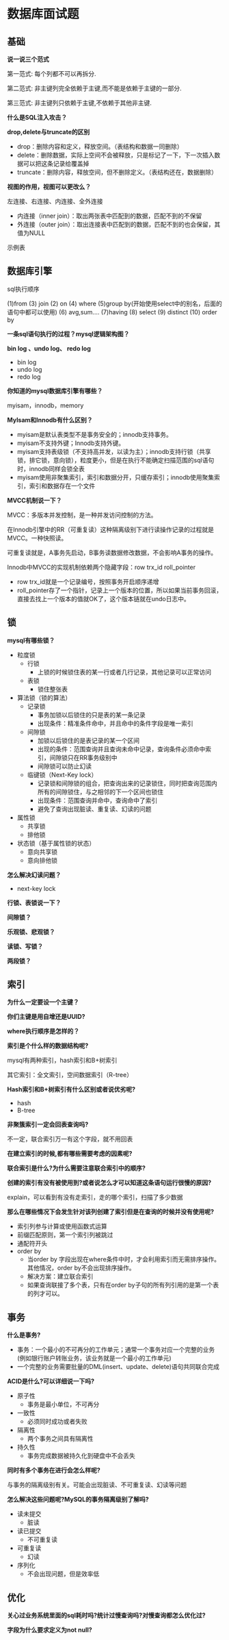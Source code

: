 # 数据库面试题

## 基础

**说一说三个范式**

第一范式: 每个列都不可以再拆分. 

第二范式: 非主键列完全依赖于主键,而不能是依赖于主键的一部分.

 第三范式: 非主键列只依赖于主键,不依赖于其他非主键.

**什么是SQL注入攻击？**

**drop,delete与truncate的区别**

+ drop：删除内容和定义，释放空间。（表结构和数据一同删除）
+ delete：删除数据，实际上空间不会被释放，只是标记了一下，下一次插入数据可以把这条记录给覆盖掉
+ truncate：删除内容，释放空间，但不删除定义。（表结构还在，数据删除）

**视图的作用，视图可以更改么？**

左连接、右连接、内连接、全外连接

- 内连接（inner join）：取出两张表中匹配到的数据，匹配不到的不保留
- 外连接（outer join）：取出连接表中匹配到的数据，匹配不到的也会保留，其值为NULL

示例表

## 数据库引擎

sql执行顺序

(1)from 
(3) join 
(2) on 
(4) where 
(5)group by(开始使用select中的别名，后面的语句中都可以使用)
(6) avg,sum.... 
(7)having 
(8) select 
(9) distinct 
(10) order by 

**一条sql语句执行的过程？mysql逻辑架构图？**

**bin log 、undo log、 redo log**

+ bin log
+ undo log
+ redo log

**你知道的mysql数据库引擎有哪些？**

myisam，innodb，memory

**MyIsam和Innodb有什么区别？**

+ myisam是默认表类型不是事务安全的；innodb支持事务。
+ myisam不支持外键；Innodb支持外键。
+ myisam支持表级锁（不支持高并发，以读为主）；innodb支持行锁（共享锁，排它锁，意向锁），粒度更小，但是在执行不能确定扫描范围的sql语句时，innodb同样会锁全表
+ myisam使用非聚集索引，索引和数据分开，只缓存索引；innodb使用聚集索引，索引和数据存在一个文件

**MVCC机制说一下？**

MVCC：多版本并发控制，是一种并发访问控制的方法。

在Innodb引擎中的RR（可重复读）这种隔离级别下进行读操作记录的过程就是MVCC。一种快照读。



可重复读就是，A事务先启动，B事务读数据修改数据，不会影响A事务的操作。

Innodb中MVCC的实现机制依赖两个隐藏字段：row trx_id roll_pointer

+ row trx_id就是一个记录编号，按照事务开启顺序递增
+ roll_pointer存了一个指针，记录上一个版本的位置，所以如果当前事务回滚，直接去找上一个版本的值就OK了，这个版本链就在undo日志中。





## 锁

**mysql有哪些锁？**



+ 粒度锁
  + 行锁
    + 上锁的时候锁住表的某一行或者几行记录，其他记录可以正常访问
  + 表锁
    + 锁住整张表
+ 算法锁（锁的算法）
  + 记录锁
    + 事务加锁以后锁住的只是表的某一条记录
    + 出现条件：精准条件命中，并且命中的条件字段是唯一索引
  + 间隙锁
    + 加锁以后锁住的是表记录的某一个区间
    + 出现的条件：范围查询并且查询未命中记录，查询条件必须命中索引，间隙锁只在RR事务级别中
    + 间隙锁可以防止幻读
  + 临键锁（Next-Key lock）
    + 记录锁和间隙锁的组合，把查询出来的记录锁住，同时把查询范围内所有的间隙锁住，与之相邻的下一个区间也锁住
    + 出现条件：范围查询并命中，查询命中了索引
    + 避免了查询出现脏读、重复读、幻读的问题
+ 属性锁
  + 共享锁
  + 排他锁
+ 状态锁（基于属性锁的状态）
  + 意向共享锁
  + 意向排他锁

**怎么解决幻读问题？**

+ next-key lock

**行锁、表锁说一下？**

**间隙锁？**

**乐观锁、悲观锁？**

**读锁、写锁？**

**两段锁？**



## 索引

**为什么一定要设一个主键？**

**你们主键是用自增还是UUID?**

**where执行顺序是怎样的？**

**索引是个什么样的数据结构呢?**

mysql有两种索引，hash索引和B+树索引

其它索引：全文索引，空间数据索引（R-tree）

**Hash索引和B+树索引有什么区别或者说优劣呢?**

+ hash
+ B-tree

**非聚簇索引一定会回表查询吗?**

不一定，联合索引万一有这个字段，就不用回表

**在建立索引的时候,都有哪些需要考虑的因素呢?**

**联合索引是什么?为什么需要注意联合索引中的顺序?**

**创建的索引有没有被使用到?或者说怎么才可以知道这条语句运行很慢的原因?**

explain，可以看到有没有走索引，走的哪个索引，扫描了多少数据

 **那么在哪些情况下会发生针对该列创建了索引但是在查询的时候并没有使用呢?**

+ 索引列参与计算或使用函数式运算
+ 前缀匹配原则，第一个索引列被跳过
+ 通配符开头
+ order by
  + 当order by 字段出现在where条件中时，才会利用索引而无需排序操作。其他情况，order by不会出现排序操作。 
  + 解决方案：建立联合索引
  + 如果查询联接了多个表，只有在order by子句的所有列引用的是第一个表的列才可以。

## 事务

**什么是事务?**

+ 事务：一个最小的不可再分的工作单元；通常一个事务对应一个完整的业务(例如银行账户转账业务，该业务就是一个最小的工作单元)
+ 一个完整的业务需要批量的DML(insert、update、delete)语句共同联合完成

**ACID是什么?可以详细说一下吗?**

+ 原子性
  + 事务是最小单位，不可再分
+ 一致性
  + 必须同时成功或者失败
+ 隔离性
  + 两个事务之间具有隔离性
+ 持久性
  + 事务完成数据被持久化到硬盘中不会丢失

**同时有多个事务在进行会怎么样呢?**

与事务的隔离级别有关。可能会出现脏读、不可重复读、幻读等问题

**怎么解决这些问题呢?MySQL的事务隔离级别了解吗?**

+ 读未提交
  + 脏读
+ 读已提交
  + 不可重复读
+ 可重复读
  + 幻读
+ 序列化
  + 不会出现问题，但是效率低

## 优化

**关心过业务系统里面的sql耗时吗?统计过慢查询吗?对慢查询都怎么优化过?**

**字段为什么要求定义为not null?**